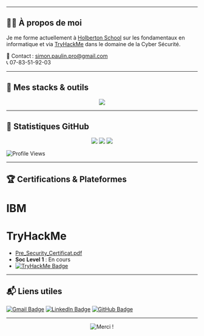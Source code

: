
---

## 👨‍💻 À propos de moi

Je me forme actuellement à [Holberton School](https://www.holbertonschool.com/) sur les fondamentaux en informatique et via [TryHackMe](https://tryhackme.com) dans le domaine de la Cyber Sécurité.  


📧 Contact : [simon.paulin.pro@gmail.com](mailto:simon.paulin.pro@gmail.com)  
📞 07-83-51-92-03

---

## 🧰 Mes stacks & outils

<p align="center">
  <img src="https://skillicons.dev/icons?i=c,python,bash,linux,git,github,html,css,javascript,flask,vscode,wireshark" />
</p>

---

## 🚀 Statistiques GitHub

<p align="center">
  <img src="https://github-readme-stats.vercel.app/api?username=Simon-Paulin&show_icons=true&theme=github_dark" />
  <img src="https://github-readme-streak-stats.herokuapp.com?user=Simon-Paulin&theme=dark&date_format=M%20j%5B%2C%20Y%5D"/>
  <img src="https://github-readme-stats.vercel.app/api/top-langs/?username=Simon-Paulin&layout=compact&theme=github_dark"/>
</p>

![Profile Views](https://komarev.com/ghpvc/?username=Simon-Paulin&color=blue)

---

## 🏆 Certifications & Plateformes

# IBM


# **TryHackMe**

- [Pre_Security_Certificat.pdf](https://github.com/user-attachments/files/20775728/Pre_Security_Certificat.pdf)
- **Soc Level 1** : En cours  
- [![TryHackMe Badge](https://img.shields.io/badge/-TryHackme-c14438?style=flat&logo=Tryhackme&logoColor=white)](https://tryhackme.com/p/simon.paulin.pro)  


---

## 📬 Liens utiles

[![Gmail Badge](https://img.shields.io/badge/-simon.paulin.pro@gmail.com-c14438?style=flat&logo=Gmail&logoColor=white)](mailto:simon.paulin.pro@gmail.com)
[![LinkedIn Badge](https://img.shields.io/badge/-LinkedIn-blue?style=flat&logo=Linkedin&logoColor=white)]([https://linkedin.com/in/ton-lien-linkedin](https://www.linkedin.com/in/simon-paulin-346104366/))
[![GitHub Badge](https://img.shields.io/badge/-Simon--Paulin-181717?style=flat&logo=github&logoColor=white)](https://github.com/Simon-Paulin)

---

<p align="center">
  <img src="https://readme-typing-svg.demolab.com?font=Fira+Code&size=24&pause=1000&color=E8C08F&center=true&vCenter=true&width=700&lines=Merci+de+votre+visite+!" alt="Merci !" />
</p>
